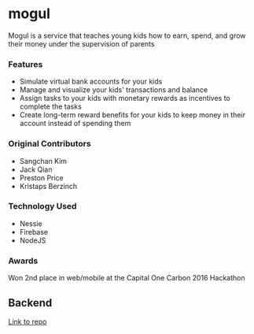# mogul
Mogul is a service that teaches young kids how to earn, spend, and grow their money under the supervision of parents

### Features
* Simulate virtual bank accounts for your kids
* Manage and visualize your kids' transactions and balance
* Assign tasks to your kids with monetary rewards as incentives to complete the tasks
* Create long-term reward benefits for your kids to keep money in their account instead of spending them

### Original Contributors
* Sangchan Kim
* Jack Qian
* Preston Price
* Kristaps Berzinch

### Technology Used
* Nessie
* Firebase
* NodeJS 

### Awards 
Won 2nd place in web/mobile at the Capital One Carbon 2016 Hackathon

## Backend
[Link to repo](https://github.com/sangchankim/mogul-node)

